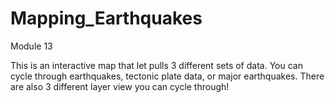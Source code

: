 # Mapping_Earthquakes
Module 13

This is an interactive map that let pulls 3 different sets of data.  You can cycle through earthquakes, tectonic plate data, or major earthquakes.  There are also 3 different layer view you can cycle through!
